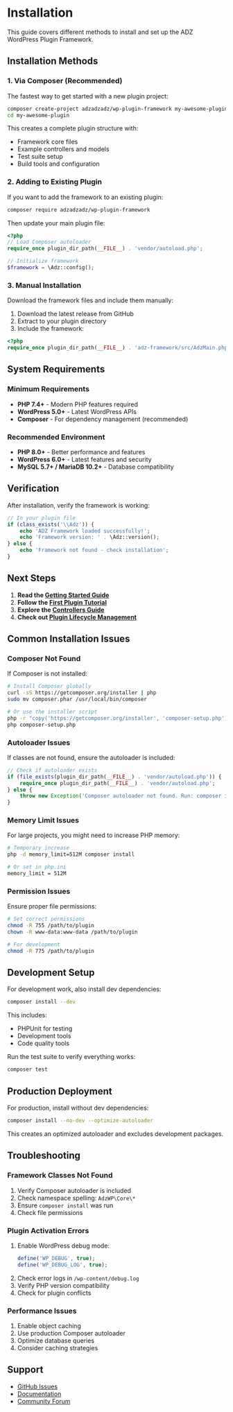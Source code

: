 # Installation

This guide covers different methods to install and set up the ADZ WordPress Plugin Framework.

## Installation Methods

### 1. Via Composer (Recommended)

The fastest way to get started with a new plugin project:

```bash
composer create-project adzadzadz/wp-plugin-framework my-awesome-plugin
cd my-awesome-plugin
```

This creates a complete plugin structure with:
- Framework core files
- Example controllers and models
- Test suite setup
- Build tools and configuration

### 2. Adding to Existing Plugin

If you want to add the framework to an existing plugin:

```bash
composer require adzadzadz/wp-plugin-framework
```

Then update your main plugin file:

```php
<?php
// Load Composer autoloader
require_once plugin_dir_path(__FILE__) . 'vendor/autoload.php';

// Initialize framework
$framework = \Adz::config();
```

### 3. Manual Installation

Download the framework files and include them manually:

1. Download the latest release from GitHub
2. Extract to your plugin directory
3. Include the framework:

```php
<?php
require_once plugin_dir_path(__FILE__) . 'adz-framework/src/AdzMain.php';
```

## System Requirements

### Minimum Requirements

- **PHP 7.4+** - Modern PHP features required
- **WordPress 5.0+** - Latest WordPress APIs
- **Composer** - For dependency management (recommended)

### Recommended Environment

- **PHP 8.0+** - Better performance and features
- **WordPress 6.0+** - Latest features and security
- **MySQL 5.7+ / MariaDB 10.2+** - Database compatibility

## Verification

After installation, verify the framework is working:

```php
// In your plugin file
if (class_exists('\\Adz')) {
    echo 'ADZ Framework loaded successfully!';
    echo 'Framework version: ' . \Adz::version();
} else {
    echo 'Framework not found - check installation';
}
```

## Next Steps

1. **Read the [Getting Started Guide](getting-started.md)**
2. **Follow the [First Plugin Tutorial](examples/first-plugin.md)**
3. **Explore the [Controllers Guide](controllers.md)**
4. **Check out [Plugin Lifecycle Management](PLUGIN_LIFECYCLE.md)**

## Common Installation Issues

### Composer Not Found

If Composer is not installed:

```bash
# Install Composer globally
curl -sS https://getcomposer.org/installer | php
sudo mv composer.phar /usr/local/bin/composer

# Or use the installer script
php -r "copy('https://getcomposer.org/installer', 'composer-setup.php');"
php composer-setup.php
```

### Autoloader Issues

If classes are not found, ensure the autoloader is included:

```php
// Check if autoloader exists
if (file_exists(plugin_dir_path(__FILE__) . 'vendor/autoload.php')) {
    require_once plugin_dir_path(__FILE__) . 'vendor/autoload.php';
} else {
    throw new Exception('Composer autoloader not found. Run: composer install');
}
```

### Memory Limit Issues

For large projects, you might need to increase PHP memory:

```bash
# Temporary increase
php -d memory_limit=512M composer install

# Or set in php.ini
memory_limit = 512M
```

### Permission Issues

Ensure proper file permissions:

```bash
# Set correct permissions
chmod -R 755 /path/to/plugin
chown -R www-data:www-data /path/to/plugin

# For development
chmod -R 775 /path/to/plugin
```

## Development Setup

For development work, also install dev dependencies:

```bash
composer install --dev
```

This includes:
- PHPUnit for testing
- Development tools
- Code quality tools

Run the test suite to verify everything works:

```bash
composer test
```

## Production Deployment

For production, install without dev dependencies:

```bash
composer install --no-dev --optimize-autoloader
```

This creates an optimized autoloader and excludes development packages.

## Troubleshooting

### Framework Classes Not Found

1. Verify Composer autoloader is included
2. Check namespace spelling: `AdzWP\Core\*`
3. Ensure `composer install` was run
4. Check file permissions

### Plugin Activation Errors

1. Enable WordPress debug mode:
   ```php
   define('WP_DEBUG', true);
   define('WP_DEBUG_LOG', true);
   ```
2. Check error logs in `/wp-content/debug.log`
3. Verify PHP version compatibility
4. Check for plugin conflicts

### Performance Issues

1. Enable object caching
2. Use production Composer autoloader
3. Optimize database queries
4. Consider caching strategies

## Support

- [GitHub Issues](https://github.com/adzadzadz/wp-plugin-framework/issues)
- [Documentation](README.md)
- [Community Forum](https://community.example.com)